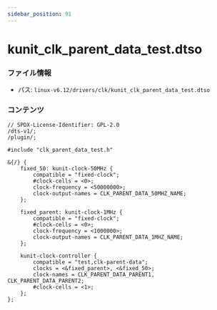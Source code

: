 ```yaml
---
sidebar_position: 91
---
```

# kunit_clk_parent_data_test.dtso

### ファイル情報

- パス: `linux-v6.12/drivers/clk/kunit_clk_parent_data_test.dtso`

### コンテンツ

```dtso
// SPDX-License-Identifier: GPL-2.0
/dts-v1/;
/plugin/;

#include "clk_parent_data_test.h"

&{/} {
	fixed_50: kunit-clock-50MHz {
		compatible = "fixed-clock";
		#clock-cells = <0>;
		clock-frequency = <50000000>;
		clock-output-names = CLK_PARENT_DATA_50MHZ_NAME;
	};

	fixed_parent: kunit-clock-1MHz {
		compatible = "fixed-clock";
		#clock-cells = <0>;
		clock-frequency = <1000000>;
		clock-output-names = CLK_PARENT_DATA_1MHZ_NAME;
	};

	kunit-clock-controller {
		compatible = "test,clk-parent-data";
		clocks = <&fixed_parent>, <&fixed_50>;
		clock-names = CLK_PARENT_DATA_PARENT1, CLK_PARENT_DATA_PARENT2;
		#clock-cells = <1>;
	};
};

```

